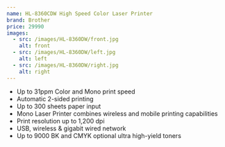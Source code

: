```yaml
---
name: HL-8360CDW High Speed Color Laser Printer
brand: Brother
price: 29990
images:
  - src: /images/HL-8360DW/front.jpg
    alt: front
  - src: /images/HL-8360DW/left.jpg
    alt: left
  - src: /images/HL-8360DW/right.jpg
    alt: right
---
```


* Up to 31ppm Color and Mono print speed
* Automatic 2-sided printing
* Up to 300 sheets paper input
* Mono Laser Printer combines wireless and mobile printing capabilities
* Print resolution up to 1,200 dpi
* USB, wireless & gigabit wired network
* Up to 9000 BK and CMYK optional ultra high-yield toners
